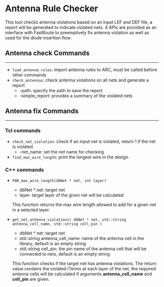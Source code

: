 # Antenna Rule Checker

This tool checks antenna violations based on an input LEF and DEF file, a report
will be generated to indicate violated nets. 4 APIs are provided as an interface with FastRoute to preemptively fix antenna violation as well as used for the diode insertion flow:

## Antenna check Commands

---

 - `load_antenna_rules`: import antenna rules to ARC, must be called before other commands
 - `check_antennas`: check antenna violations on all nets and generate a report
   - -path: specify the path to save the report
   - -simple_report: provides a summary of the violated nets 
## Antenna fix Commands

---

### Tcl commands

 - `check_net_violation`: check if an input net is violated, return 1 if the net is violated
   - -net_name: set the net name for checking
 - `find_max_wire_length`: print the longest wire in the design

### C++ commands

 - `PAR_max_wire_length(dbNet * net, int layer)`

   - dbNet * net: target net
   - layer: target layer of the given net will be calculated

   This function returns the max wire length allowed to add for a given net in a selected layer.

 - `get_net_antenna_violations( dbNet * net, std::string antenna_cell_name, std::string cell_pin )`

   - dbNet * net: target net
   - std::string antenna_cell_name: name of the antenna cell in the library, default is an empty string
   - std::string cell_pin: the pin name of the antenna cell that will be connected to nets, default is an empty string

   This function checks if the target net has antenna violations. The return value contains the violated ITerms at each layer of the net, the required antenna cells will be calculated if arguments **antenna_cell_name** and **cell_pin** are given.
